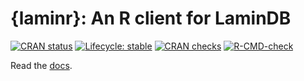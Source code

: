 # {laminr}: An R client for LaminDB

<!-- badges: start -->
[![CRAN status](https://www.r-pkg.org/badges/version/laminr)](https://CRAN.R-project.org/package=laminr)
[![Lifecycle: stable](https://img.shields.io/badge/lifecycle-stable-brightgreen.svg)](https://lifecycle.r-lib.org/articles/stages.html#stable)
[![CRAN checks](https://badges.cranchecks.info/summary/laminr.svg)](https://cran.r-project.org/web/checks/check_results_laminr.html)
[![R-CMD-check](https://github.com/laminlabs/laminr/actions/workflows/test-unit.yaml/badge.svg)](https://github.com/laminlabs/laminr/actions/workflows/test-unit.yaml)
<!-- badges: end -->

Read the [docs](https://docs.lamin.ai).
